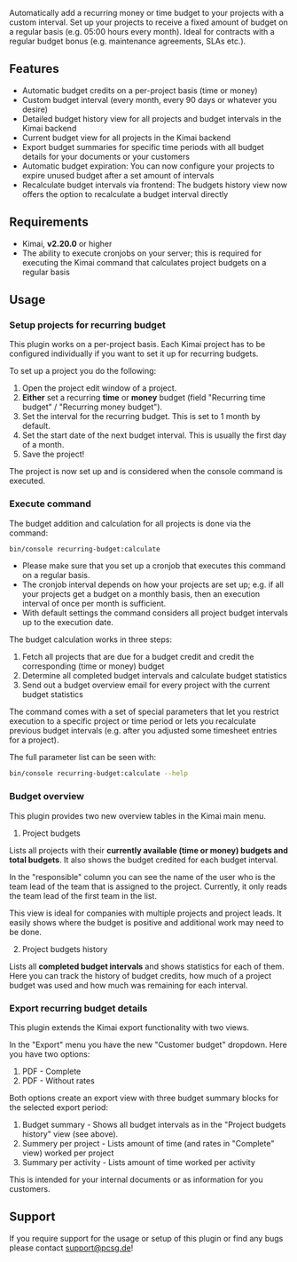 Automatically add a recurring money or time budget to your projects with a custom interval. Set
up your projects to receive a fixed amount of budget on a regular basis (e.g. 05:00 hours every month). Ideal for
contracts with a regular budget bonus (e.g. maintenance agreements, SLAs etc.).


## Features
* Automatic budget credits on a per-project basis (time or money)
* Custom budget interval (every month, every 90 days or whatever you desire)
* Detailed budget history view for all projects and budget intervals in the Kimai backend
* Current budget view for all projects in the Kimai backend
* Export budget summaries for specific time periods with all budget details for your documents or your customers
* Automatic budget expiration: You can now configure your projects to expire unused budget after a set amount of intervals
* Recalculate budget intervals via frontend: The budgets history view now offers the option to recalculate a budget interval directly

## Requirements

* Kimai, **v2.20.0** or higher
* The ability to execute cronjobs on your server; this is required for executing the Kimai command that calculates
  project budgets on a regular basis

## Usage

### Setup projects for recurring budget

This plugin works on a per-project basis. Each Kimai project has to be configured individually if you want to set it up
for recurring budgets.

To set up a project you do the following:

1. Open the project edit window of a project.
2. **Either** set a recurring **time** or **money** budget (field "Recurring time budget" / "Recurring money budget").
3. Set the interval for the recurring budget. This is set to 1 month by default.
4. Set the start date of the next budget interval. This is usually the first day of a month.
5. Save the project!

The project is now set up and is considered when the console command is executed.

### Execute command

The budget addition and calculation for all projects is done via the command:

```bash
bin/console recurring-budget:calculate
```

* Please make sure that you set up a cronjob that executes this command on a regular basis.
* The cronjob interval depends on how your projects are set up; e.g. if all your projects get a budget on a monthly
  basis, then an execution interval of once per month is sufficient.
* With default settings the command considers all project budget intervals up to the execution date.

The budget calculation works in three steps:

1. Fetch all projects that are due for a budget credit and credit the corresponding (time or money) budget
2. Determine all completed budget intervals and calculate budget statistics
3. Send out a budget overview email for every project with the current budget statistics

The command comes with a set of special parameters that let you restrict execution to a specific project or time period
or lets you recalculate previous budget intervals (e.g. after you adjusted some timesheet entries for a project).

The full parameter list can be seen with:

```bash
bin/console recurring-budget:calculate --help
```

### Budget overview

This plugin provides two new overview tables in the Kimai main menu.

1. Project budgets

Lists all projects with their **currently available (time or money) budgets and total budgets**. It also shows the budget
credited for each budget interval.

In the "responsible" column you can see the name of the user who is the team lead of the team that is assigned to the
project. Currently, it only reads the team lead of the first team in the list.

This view is ideal for companies with multiple projects and project leads. It easily shows where the budget is positive
and additional work may need to be done.

2. Project budgets history

Lists all **completed budget intervals** and shows statistics for each of them. Here you can track the history of budget
credits, how much of a project budget was used and how much was remaining for each interval.

### Export recurring budget details

This plugin extends the Kimai export functionality with two views.

In the "Export" menu you have the new "Customer budget" dropdown. Here you have two options:

1. PDF - Complete
2. PDF - Without rates

Both options create an export view with three budget summary blocks for the selected export period:

1. Budget summary - Shows all budget intervals as in the "Project budgets history" view (see above).
2. Summery per project - Lists amount of time (and rates in "Complete" view) worked per project
3. Summary per activity - Lists amount of time worked per activity

This is intended for your internal documents or as information for you customers.

## Support

If you require support for the usage or setup of this plugin or find any bugs please contact [support@pcsg.de](mailto:support@pcsg.de)!
